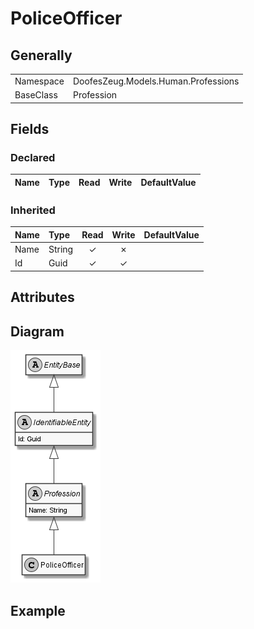 ﻿# PoliceOfficer

## Generally

|||
|:-|:-|
|Namespace|DoofesZeug.Models.Human.Professions|
|BaseClass|Profession|

## Fields

### Declared

|Name|Type|Read|Write|DefaultValue|
|:---|:---|:--:|:---:|:-----------|

### Inherited

|Name|Type|Read|Write|DefaultValue|
|:---|:---|:--:|:---:|:-----------|
|Name|String|&#x2713;|&#x2717;||
|Id|Guid|&#x2713;|&#x2713;||

## Attributes

## Diagram

![PoliceOfficer.png](./PoliceOfficer.png "PoliceOfficer")

## Example


